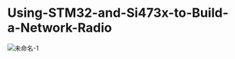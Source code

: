 # Using-STM32-and-Si473x-to-Build-a-Network-Radio
![未命名-1](https://user-images.githubusercontent.com/74678155/172127435-acafecbc-c2b6-4f0b-ab66-386573a719bd.png)
